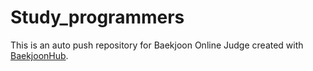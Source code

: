 # Study_programmers
This is an auto push repository for Baekjoon Online Judge created with [BaekjoonHub](https://github.com/BaekjoonHub/BaekjoonHub).
